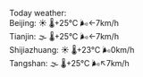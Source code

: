 Today weather:  
Beijing: ☀️ 🌡️+25°C 🌬️←7km/h  
Tianjin: 🌫  🌡️+25°C 🌬️←7km/h  
Shijiazhuang: ☀️ 🌡️+23°C 🌬️0km/h  
Tangshan: 🌫  🌡️+25°C 🌬️↖7km/h  
